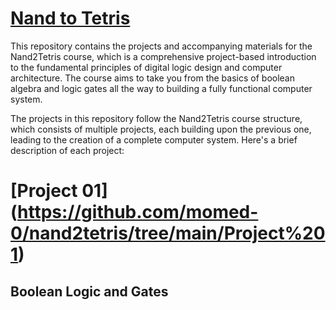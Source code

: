 
# [Nand to Tetris](https://www.coursera.org/learn/build-a-computer/home/welcome)

This repository contains the projects and accompanying materials for the Nand2Tetris course, which is a comprehensive project-based introduction to the fundamental principles of digital logic design and computer architecture. The course aims to take you from the basics of boolean algebra and logic gates all the way to building a fully functional computer system.

The projects in this repository follow the Nand2Tetris course structure, which consists of multiple projects, each building upon the previous one, leading to the creation of a complete computer system. Here's a brief description of each project:

# [Project 01] (https://github.com/momed-0/nand2tetris/tree/main/Project%201)
## Boolean Logic and Gates
